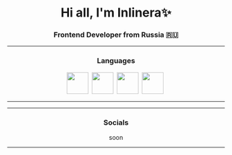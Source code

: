 <div id="header "align="center">
<h1>Hi all, I'm Inlinera✨</h1>
<h3>Frontend Developer from Russia 🇷🇺</h3>
</div>
<div id="languages" align="center">
<hr><h3>Languages</h3>
<img src="https://cdn.jsdelivr.net/gh/devicons/devicon@latest/icons/html5/html5-original-wordmark.svg" height="50"/>&nbsp;
<img src="https://cdn.jsdelivr.net/gh/devicons/devicon@latest/icons/css3/css3-original-wordmark.svg" height="50"/>&nbsp;
<img src="https://cdn.jsdelivr.net/gh/devicons/devicon@latest/icons/sass/sass-original.svg" height="50"/>&nbsp;
<img src="https://cdn.jsdelivr.net/gh/devicons/devicon@latest/icons/javascript/javascript-original.svg" height="50"/>&nbsp;<hr>
</div>
<div id="socials" align="center">
<hr><h3>Socials</h3>
<p>soon</p>
<hr>
</div>
<!---
inlinera/inlinera is a ✨ special ✨ repository because its `README.md` (this file) appears on your GitHub profile.
You can click the Preview link to take a look at your changes.
--->
